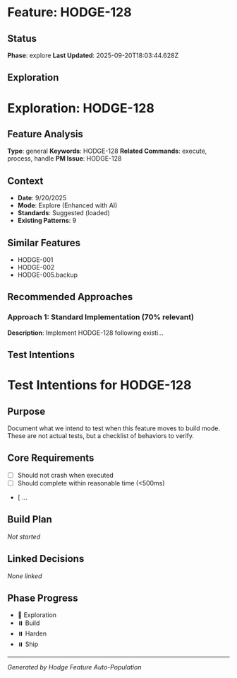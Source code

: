 # Feature: HODGE-128

## Status
**Phase**: explore
**Last Updated**: 2025-09-20T18:03:44.628Z

## Exploration
# Exploration: HODGE-128

## Feature Analysis
**Type**: general
**Keywords**: HODGE-128
**Related Commands**: execute, process, handle
**PM Issue**: HODGE-128

## Context
- **Date**: 9/20/2025
- **Mode**: Explore (Enhanced with AI)
- **Standards**: Suggested (loaded)
- **Existing Patterns**: 9


## Similar Features
- HODGE-001
- HODGE-002
- HODGE-005.backup




## Recommended Approaches


### Approach 1: Standard Implementation (70% relevant)
**Description**: Implement HODGE-128 following existi...

## Test Intentions
# Test Intentions for HODGE-128

## Purpose
Document what we intend to test when this feature moves to build mode.
These are not actual tests, but a checklist of behaviors to verify.

## Core Requirements
- [ ] Should not crash when executed
- [ ] Should complete within reasonable time (<500ms)
- [ ...

## Build Plan
_Not started_

## Linked Decisions
_None linked_




## Phase Progress
- 🔄 Exploration
- ⏸️ Build
- ⏸️ Harden
- ⏸️ Ship

---
_Generated by Hodge Feature Auto-Population_

